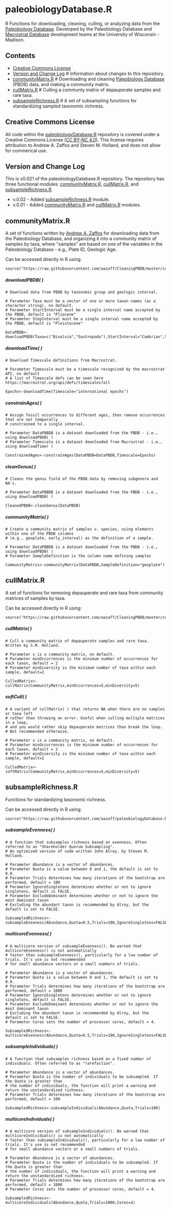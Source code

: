 # paleobiologyDatabase.R
R Functions for downloading, cleaning, culling, or analyzing data from the [Paleobiology Database](paleobiodb.org). Developed by the Paleobiology Database and [Macrostrat Database](macrostrat.org) development teams at the University of Wisconsin - Madison.

## Contents
+ [Creative Commons License](#creative-commons-license)
+ [Version and Change Log](#version-and-change-log) # Information about changes to this repository.
+ [communityMatrix.R](#communitymatrixr) # Downloading and cleaning [Paleobiology Database](paleobiodb.org) (PBDB) data, and making a community matrix.
+ [cullMatrix.R](#cullmatrixr) # Culling a communty matrix of depauperate samples and rare taxa.
+ [subsampleRichness.R](#subsamplerichnessr) # A set of subsampling functions for standardizing sampled taxonomic richness.

## Creative Commons License
All code within the [paleobiologyDatabase.R](https://github.com/aazaff/paleobiologyDatabase.R) repository is covered under a Creative Commons License [(CC BY-NC 4.0)](http://creativecommons.org/licenses/by-nc/4.0/). This license requires attribution to Andrew A. Zaffos and Steven M. Holland, and does not allow for commerical use.

## Version and Change Log
This is v0.021 of the paleobiologyDatabase.R repository. The repository has three functional modules: [communityMatrix.R](#communitymatrixr), [cullMatrix.R](#cullmatrixr), and [subsampleRichness.R](#subsamplerichnessr).

+ v.0.02 - Added [subsampleRichness.R](#subsamplerichnessr) module.
+ v.0.01 - Added [communityMatrix.R](#communitymatrixr) and [cullMatrix.R](#cullmatrixr) modules.

## communityMatrix.R
A set of functions written by [Andrew A. Zaffos](https://macrostrat.org/) for downloading data from the Paleobiology Database, and organizing it into a community matrix of samples by taxa, where "samples" are based on  one of the variables in the Paleobiology Database - e.g., Plate ID, Geologic Age.

Can be accessed directly in R using:

````
source("https://raw.githubusercontent.com/aazaff/CleaningPBDB/master/communityMatrix.R")
````

##### downloadPBDB( )
````
# Download data from PBDB by taxonomic group and geologic interval.

# Parameter Taxa must be a vector of one or more taxon names (as a character string), no default.
# Parameter StartInterval must be a single interval name accepted by the PBDB, default is "Pliocene"
# Parameter StopInterval must be a single interval name accepted by the PBDB, default is "Pleistocene" 

DataPBDB<-downloadPBDB(Taxa=c("Bivalvia","Gastropoda"),StartInterval="Cambrian",StopInterval="Pleistocene")
````

##### downloadTime( )
````
# Download Timescale definitions from Macrostrat.

# Parameter Timescale must be a timescale recognized by the macrostrat API, no default
# A list of Timescale defs can be seen here https://macrostrat.org/api/defs/timescales?all

Epochs<-downloadTime(Timescale="international epochs")
````

##### constrainAges( )
````
# Assign fossil occurrences to different ages, then remove occurrences that are not temporally 
# constrained to a single interval.

# Parameter DataPBBDB is a dataset downloaded from the PBDB - i.e., using downloadPBDB( )
# Parameter Timescale is a dataset downloaded from Macrostrat - i.e., using downloadTime( )

ConstrainedAges<-constrainAges(DataPBDB=DataPBDB,Timescale=Epochs)
````

##### cleanGenus( )
````
# Cleans the genus field of the PBDB data by removing subgenera and NA's.

# Parameter DataPBBDB is a dataset downloaded from the PBDB - i.e., using downloadPBDB( )

CleanedPBDB<-cleanGenus(DataPBDB)
````

##### communityMatrix( )
````
# Create a community matrix of samples v. species, using elements within one of the PBDB columns
# (e.g., geoplate, early_interval) as the definition of a sample.

# Parameter DataPBBDB is a dataset downloaded from the PBDB - i.e., using downloadPBDB( )
# Parameter SampleDefinition is the column name defining samples

CommunityMatrix<-communityMatrix(DataPBDB,SampleDefinition="geoplate")
````

## cullMatrix.R
A set of functions for removing depauperate and rare taxa from community matrices of samples by taxa.

Can be accessed directly in R using:

````
source("https://raw.githubusercontent.com/aazaff/CleaningPBDB/master/cullMatrix.R")
````
##### cullMatrix( )
````
# Cull a community matrix of depauperate samples and rare taxa. Written by S.M. Holland.

# Parameter x is a community matrix, no default.
# Parameter minOccurrences is the minimum number of occurrences for each taxon, default = 2
# Parameter minDiversity is the minimum number of taxa within each sample, default=2

CulledMatrix<-cullMatrix(CommunityMatrix,minOccurrences=5,minDiversity=5)
````

##### softCull( )
````
# A variant of cullMatrix( ) that returns NA when there are no samples or taxa left
# rather than throwing an error. Useful when culling multiple matrices in a loop, 
# and you would rather skip depauperate matrices than break the loop. 
# Not recommended otherwise.

# Parameter x is a community matrix, no default.
# Parameter minOccurrences is the minimum number of occurrences for each taxon, default = 2
# Parameter minDiversity is the minimum number of taxa within each sample, default=2

CulledMatrix<-softMatrix(CommunityMatrix,minOccurrences=5,minDiversity=5)
````

## subsampleRichness.R
Functions for standardizing tasonomic richness.

Can be accessed directly in R using:

````
source("https://raw.githubusercontent.com/aazaff/paleobiologyDatabase.R/master/subsampleRichness.R")
````

##### subsampleEvenness( )
````
# A function that subsamples richness based on evenness. Often referred to as "Shareholder Quorum Subsampling".
# An optimized version of code written John Alroy, by Steven M. Holland.

# Parameter Abundance is a vector of abundances.
# Parameter Quota is a value between 0 and 1, the default is set to 0.9.
# Parameter Trials determines how many iterations of the bootstrap are performed, default = 100
# Parameter IgnoreSingletons determines whether or not to ignore singletons, default is FALSE.
# Parameter ExcludeDominant determines whether or not to ignore the most dominant taxon
# Excluding the abundant taxon is recommended by Alroy, but the default is set to FALSE.

SubsampledRichness<-subsampleEvenness(Abundance,Quota=0.5,Trials=100,IgnoreSingletons=FALSE,ExcludeDominant=FALSE)
````

##### multicoreEvenness( )
````
# A multicore version of subsampleEvenness(). Be warned that multicoreEvenness() is not automatically
# faster than subsampleEvenness(), particularly for a low number of trials. It's use is not recommended
# for small abundance vectors or a small numbers of trials.

# Parameter Abundance is a vector of abundances.
# Parameter Quota is a value between 0 and 1, the default is set to 0.9.
# Parameter Trials determines how many iterations of the bootstrap are performed, default = 1000
# Parameter IgnoreSingletons determines whether or not to ignore singletons, default is FALSE.
# Parameter ExcludeDominant determines whether or not to ignore the most dominant taxon
# Excluding the abundant taxon is recommended by Alroy, but the default is set to FALSE.
# Parameter Cores sets the number of processor cores, default = 4.

SubsampledRichness<-multicoreEvenness(Abundance,Quota=0.5,Trials=100,IgnoreSingletons=FALSE,ExcludeDominant=FALSE,Cores=4)
````

##### subsampleIndividuals( )
````
# A function that subsamples richness based on a fixed number of individuals. Often referred to as "rarefaction".

# Parameter Abundance is a vector of abundances.
# Parameter Quota is the number of individuals to be subsampled. If the Quota is greater than
# the number of individuals, the function will print a warning and return the unstandardized richness.
# Parameter Trials determines how many iterations of the bootstrap are performed, default = 100

SubsampledRichness<-subsampleIndividuals(Abundance,Quota,Trials=100)
````

##### multicoreIndividuals( )
````
# A multicore version of subsampleIndividuals(). Be warned that multicoreIndividuals() is not automatically
# faster than subsampleIndividuals(), particularly for a low number of trials. It's use is not recommended
# for small abundance vectors or a small numbers of trials.

# Parameter Abundance is a vector of abundances.
# Parameter Quota is the number of individuals to be subsampled. If the Quota is greater than
# the number of individuals, the function will print a warning and return the unstandardized richness.
# Parameter Trials determines how many iterations of the bootstrap are performed, default = 1000
# Parameter Cores sets the number of processor cores, default = 4.

SubsampledRichness<-multicoreIndividuals(Abundance,Quota,Trials=1000,Cores=4)
````
